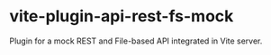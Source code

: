 # vite-plugin-api-rest-fs-mock
Plugin for a mock REST and File-based API integrated in Vite server.
